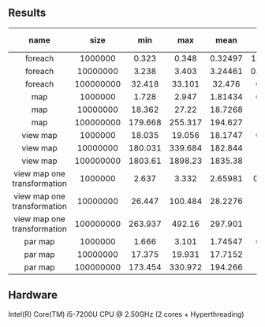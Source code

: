 ## Results

| name | size | min | max | mean | variance | standard deviation |
|:-------:|:---:|:---:|:---:|:---:|:---:|:---:|
| foreach | 1000000 | 0.323 | 0.348 | 0.32497 | 1.38678e-05 | 0.00372395 | 
| foreach | 10000000 | 3.238 | 3.403 | 3.24461 | 0.000490988 | 0.0221582 | 
| foreach | 100000000 | 32.418 | 33.101 | 32.476 | 0.0105733 | 0.102827 | 
| map | 1000000 | 1.728 | 2.947 | 1.81434 | 0.0354177 | 0.188196 | 
| map | 10000000 | 18.362 | 27.22 | 18.7268 | 1.04556 | 1.02253 | 
| map | 100000000 | 179.668 | 255.317 | 194.627 | 576.165 | 24.0034 | 
| view map | 1000000 | 18.035 | 19.056 | 18.1747 | 0.0233239 | 0.152722 | 
| view map | 10000000 | 180.031 | 339.684 | 182.844 | 254.645 | 15.9576 | 
| view map | 100000000 | 1803.61 | 1898.23 | 1835.38 | 1404.95 | 37.4827 | 
| view map one transformation | 1000000 | 2.637 | 3.332 | 2.65981 | 0.00523001 | 0.0723188 | 
| view map one transformation | 10000000 | 26.447 | 100.484 | 28.2276 | 106.992 | 10.3437 | 
| view map one transformation | 100000000 | 263.937 | 492.16 | 297.901 | 4118.89 | 64.1786 | 
| par map | 1000000 | 1.666 | 3.101 | 1.74547 | 0.0352845 | 0.187842 | 
| par map | 10000000 | 17.375 | 19.931 | 17.7152 | 0.234591 | 0.484346 | 
| par map | 100000000 | 173.454 | 330.972 | 194.266 | 1866.3 | 43.2007 |

## Hardware

Intel(R) Core(TM) i5-7200U CPU @ 2.50GHz
(2 cores + Hyperthreading)
